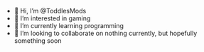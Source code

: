- 👋 Hi, I’m @ToddlesMods
- 👀 I’m interested in gaming
- 🌱 I’m currently learning programming
- 💞️ I’m looking to collaborate on nothing currently, but hopefully something soon

<!---
ToddlesMods/ToddlesMods is a ✨ special ✨ repository because its `README.md` (this file) appears on your GitHub profile.
You can click the Preview link to take a look at your changes.
--->

